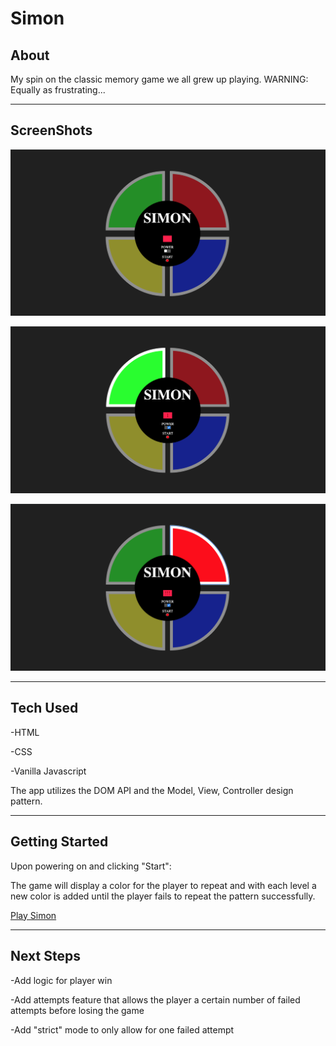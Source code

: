 # Simon

## About

My spin on the classic memory game we all grew up playing. WARNING: Equally as frustrating...

---

## ScreenShots 

![board](assets/board.jpg)

![round 1](assets/board-round_1.jpg)

![loss](assets/board-loss.jpg)

---

## Tech Used

-HTML

-CSS

-Vanilla Javascript

The app utilizes the DOM API and the Model, View, Controller design pattern. 

---

## Getting Started

Upon powering on and clicking "Start":

The game will display a color for the player to repeat and with each level a new color is added until the player fails to repeat the pattern successfully.

[Play Simon](https://codymurr.github.io/Simon/)

---

## Next Steps

-Add logic for player win

-Add attempts feature that allows the player a certain number of failed attempts before losing the game

-Add "strict" mode to only allow for one failed attempt


